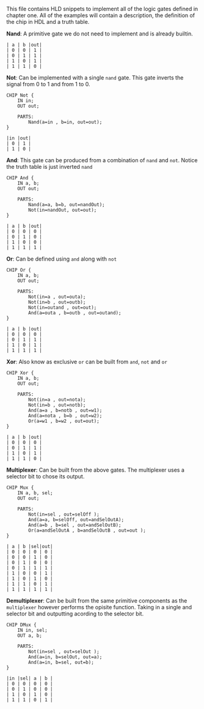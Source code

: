 This file contains HLD snippets to implement all of the logic gates defined in chapter one. 
All of the examples will contain a description, the definition of the chip in HDL and a truth table. 


**Nand**: A primitive gate we do not need to implement and is already builtin.
```
| a | b |out|
| 0 | 0 | 1 |
| 0 | 1 | 1 |
| 1 | 0 | 1 |
| 1 | 1 | 0 |
```

**Not**: Can be implemented with a single `nand` gate. This gate inverts the signal from 0 to 1 and from 1 to 0.

```
CHIP Not {
    IN in;
    OUT out;

    PARTS:
        Nand(a=in , b=in, out=out);
}
```

```
|in |out|
| 0 | 1 |
| 1 | 0 |
```

**And**: This gate can be produced from a combination of `nand` and `not`. Notice the truth table is just inverted `nand`

```
CHIP And {
    IN a, b;
    OUT out;
    
    PARTS:
        Nand(a=a, b=b, out=nandOut);
        Not(in=nandOut, out=out);
}
```

```
| a | b |out|
| 0 | 0 | 0 |
| 0 | 1 | 0 |
| 1 | 0 | 0 |
| 1 | 1 | 1 |
```

**Or**: Can be defined using `and` along with `not`

```
CHIP Or {
    IN a, b;
    OUT out;

    PARTS:
        Not(in=a , out=outa);
        Not(in=b , out=outb);
        Not(in=outand , out=out);
        And(a=outa , b=outb , out=outand);
}
```

```
| a | b |out|
| 0 | 0 | 0 |
| 0 | 1 | 1 |
| 1 | 0 | 1 |
| 1 | 1 | 1 |
```

**Xor**: Also know as exclusive `or` can be built from `and`, `not` and `or`

```
CHIP Xor {
    IN a, b;
    OUT out;

    PARTS:
        Not(in=a , out=nota);
        Not(in=b , out=notb);
        And(a=a , b=notb , out=w1);
        And(a=nota , b=b , out=w2);
        Or(a=w1 , b=w2 , out=out);
}
```

```
| a | b |out|
| 0 | 0 | 0 |
| 0 | 1 | 1 |
| 1 | 0 | 1 |
| 1 | 1 | 0 |
```

**Multiplexer**: Can be built from the above gates. The multiplexer uses a selector bit to chose its output. 

```
CHIP Mux {
    IN a, b, sel;
    OUT out;

    PARTS:
        Not(in=sel , out=selOff );
        And(a=a, b=selOff, out=andSelOutA);
        And(a=b , b=sel , out=andSelOutB);
        Or(a=andSelOutA , b=andSelOutB , out=out );
}
```

```
| a | b |sel|out|
| 0 | 0 | 0 | 0 |
| 0 | 0 | 1 | 0 |
| 0 | 1 | 0 | 0 |
| 0 | 1 | 1 | 1 |
| 1 | 0 | 0 | 1 |
| 1 | 0 | 1 | 0 |
| 1 | 1 | 0 | 1 |
| 1 | 1 | 1 | 1 |
```

**Demultiplexer**: Can be built from the same primitive components as the `multiplexer` however performs the opisite
function. Taking in a single and selector bit and outputting acording to the selector bit.

```
CHIP DMux {
    IN in, sel;
    OUT a, b;

    PARTS:
        Not(in=sel , out=selOut );
        And(a=in, b=selOut, out=a);
        And(a=in, b=sel, out=b); 
}
```

```
|in |sel| a | b |
| 0 | 0 | 0 | 0 |
| 0 | 1 | 0 | 0 |
| 1 | 0 | 1 | 0 |
| 1 | 1 | 0 | 1 |
```
